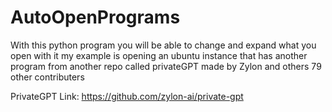 # AutoOpenPrograms
With this python program you will be able to change and expand what you open with it my example is opening an ubuntu instance that has another program from another repo called privateGPT made by Zylon and others 79 other contributers

PrivateGPT Link: https://github.com/zylon-ai/private-gpt
